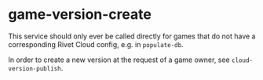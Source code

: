 # game-version-create

This service should only ever be called directly for games that do not have a corresponding Rivet Cloud config, e.g. in `populate-db`.

In order to create a new version at the request of a game owner, see `cloud-version-publish`.
